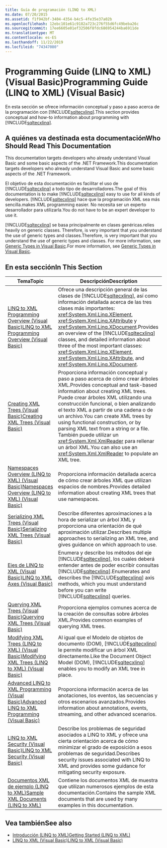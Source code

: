 ```yaml
---
title: Guía de programación (LINQ to XML)
ms.date: 07/20/2015
ms.assetid: f1f942bf-3404-4354-b4c5-4fe35e37a02b
ms.openlocfilehash: 12ebc101e61c9182a723c276f55d6fc49beba26c
ms.sourcegitcommit: 17ee6605e01ef32506f8fdc686954244ba6911de
ms.translationtype: MT
ms.contentlocale: es-ES
ms.lasthandoff: 11/22/2019
ms.locfileid: "74347080"
---
```

# <a name="programming-guide-linq-to-xml-visual-basic"></a><span data-ttu-id="0697e-102">Programming Guide (LINQ to XML) (Visual Basic)</span><span class="sxs-lookup"><span data-stu-id="0697e-102">Programming Guide (LINQ to XML) (Visual Basic)</span></span>
<span data-ttu-id="0697e-103">En esta sección se ofrece información conceptual y paso a paso acerca de la programación con [!INCLUDE[sqltecxlinq](~/includes/sqltecxlinq-md.md)].</span><span class="sxs-lookup"><span data-stu-id="0697e-103">This section provides conceptual and how-to information about programming with [!INCLUDE[sqltecxlinq](~/includes/sqltecxlinq-md.md)].</span></span>  
  
## <a name="who-should-read-this-documentation"></a><span data-ttu-id="0697e-104">A quiénes va destinada esta documentación</span><span class="sxs-lookup"><span data-stu-id="0697e-104">Who Should Read This Documentation</span></span>  
 <span data-ttu-id="0697e-105">This documentation targets developers who already understand Visual Basic and some basic aspects of the .NET Framework.</span><span class="sxs-lookup"><span data-stu-id="0697e-105">This documentation targets developers who already understand Visual Basic and some basic aspects of the .NET Framework.</span></span>  
  
 <span data-ttu-id="0697e-106">El objetivo de esta documentación es facilitar el uso de [!INCLUDE[sqltecxlinq](~/includes/sqltecxlinq-md.md)] a todo tipo de desarrolladores.</span><span class="sxs-lookup"><span data-stu-id="0697e-106">The goal of this documentation is to make [!INCLUDE[sqltecxlinq](~/includes/sqltecxlinq-md.md)] easy to use for all kinds of developers.</span></span> [!INCLUDE[sqltecxlinq](~/includes/sqltecxlinq-md.md)] <span data-ttu-id="0697e-107">hace que la programación XML sea más sencilla.</span><span class="sxs-lookup"><span data-stu-id="0697e-107">makes XML programming easier.</span></span> <span data-ttu-id="0697e-108">No necesita ser un experto desarrollador para utilizarla.</span><span class="sxs-lookup"><span data-stu-id="0697e-108">You do not have to be an expert developer to use it.</span></span>  
  
 [!INCLUDE[sqltecxlinq](~/includes/sqltecxlinq-md.md)] <span data-ttu-id="0697e-109">se basa principalmente en clases genéricas.</span><span class="sxs-lookup"><span data-stu-id="0697e-109">relies heavily on generic classes.</span></span> <span data-ttu-id="0697e-110">Therefore, is very important that you understand the use of generic types and classes.</span><span class="sxs-lookup"><span data-stu-id="0697e-110">Therefore, is very important that you understand the use of generic types and classes.</span></span> <span data-ttu-id="0697e-111">For more information, see [Generic Types in Visual Basic](../../../../visual-basic/programming-guide/language-features/data-types/generic-types.md).</span><span class="sxs-lookup"><span data-stu-id="0697e-111">For more information, see [Generic Types in Visual Basic](../../../../visual-basic/programming-guide/language-features/data-types/generic-types.md).</span></span>  
  
## <a name="in-this-section"></a><span data-ttu-id="0697e-112">En esta sección</span><span class="sxs-lookup"><span data-stu-id="0697e-112">In This Section</span></span>  
  
|<span data-ttu-id="0697e-113">Tema</span><span class="sxs-lookup"><span data-stu-id="0697e-113">Topic</span></span>|<span data-ttu-id="0697e-114">Descripción</span><span class="sxs-lookup"><span data-stu-id="0697e-114">Description</span></span>|  
|-----------|-----------------|  
|[<span data-ttu-id="0697e-115">LINQ to XML Programming Overview (Visual Basic)</span><span class="sxs-lookup"><span data-stu-id="0697e-115">LINQ to XML Programming Overview (Visual Basic)</span></span>](../../../../visual-basic/programming-guide/concepts/linq/linq-to-xml-programming-overview.md)|<span data-ttu-id="0697e-116">Ofrece una descripción general de las clases de [!INCLUDE[sqltecxlinq](~/includes/sqltecxlinq-md.md)], así como información detallada acerca de las tres clases más importantes: <xref:System.Xml.Linq.XElement>, <xref:System.Xml.Linq.XAttribute> y <xref:System.Xml.Linq.XDocument>.</span><span class="sxs-lookup"><span data-stu-id="0697e-116">Provides an overview of the [!INCLUDE[sqltecxlinq](~/includes/sqltecxlinq-md.md)] classes, and detailed information about three of the most important classes: <xref:System.Xml.Linq.XElement>, <xref:System.Xml.Linq.XAttribute>, and <xref:System.Xml.Linq.XDocument>.</span></span>|  
|[<span data-ttu-id="0697e-117">Creating XML Trees (Visual Basic)</span><span class="sxs-lookup"><span data-stu-id="0697e-117">Creating XML Trees (Visual Basic)</span></span>](../../../../visual-basic/programming-guide/concepts/linq/creating-xml-trees.md)|<span data-ttu-id="0697e-118">Proporciona información conceptual y paso a paso acerca de cómo crear árboles XML.</span><span class="sxs-lookup"><span data-stu-id="0697e-118">Provides conceptual and task-based information about creating XML trees.</span></span> <span data-ttu-id="0697e-119">Puede crear árboles XML utilizando una construcción funcional, o bien analizando el texto XML a partir de una cadena o de un archivo.</span><span class="sxs-lookup"><span data-stu-id="0697e-119">You can create XML trees by using functional construction, or by parsing XML text from a string or a file.</span></span> <span data-ttu-id="0697e-120">También puede utilizar un <xref:System.Xml.XmlReader> para rellenar un árbol XML.</span><span class="sxs-lookup"><span data-stu-id="0697e-120">You can also use an <xref:System.Xml.XmlReader> to populate an XML tree.</span></span>|  
|[<span data-ttu-id="0697e-121">Namespaces Overview (LINQ to XML) (Visual Basic)</span><span class="sxs-lookup"><span data-stu-id="0697e-121">Namespaces Overview (LINQ to XML) (Visual Basic)</span></span>](namespaces-overview-linq-to-xml.md)|<span data-ttu-id="0697e-122">Proporciona información detallada acerca de cómo crear árboles XML que utilizan espacios de nombres.</span><span class="sxs-lookup"><span data-stu-id="0697e-122">Provides detailed information about creating XML trees that use namespaces.</span></span>|  
|[<span data-ttu-id="0697e-123">Serializing XML Trees (Visual Basic)</span><span class="sxs-lookup"><span data-stu-id="0697e-123">Serializing XML Trees (Visual Basic)</span></span>](../../../../visual-basic/programming-guide/concepts/linq/serializing-xml-trees.md)|<span data-ttu-id="0697e-124">Describe diferentes aproximaciones a la hora de serializar un árbol XML y proporciona una orientación de qué aproximación utilizar.</span><span class="sxs-lookup"><span data-stu-id="0697e-124">Describes multiple approaches to serializing an XML tree, and gives guidance on which approach to use.</span></span>|  
|[<span data-ttu-id="0697e-125">Ejes de LINQ to XML (Visual Basic)</span><span class="sxs-lookup"><span data-stu-id="0697e-125">LINQ to XML Axes (Visual Basic)</span></span>](../../../../visual-basic/programming-guide/concepts/linq/linq-to-xml-axes.md)|<span data-ttu-id="0697e-126">Enumera y describe los métodos del eje [!INCLUDE[sqltecxlinq](~/includes/sqltecxlinq-md.md)], los cuales deberá entender antes de poder escribir consultas [!INCLUDE[sqltecxlinq](~/includes/sqltecxlinq-md.md)].</span><span class="sxs-lookup"><span data-stu-id="0697e-126">Enumerates and describes the [!INCLUDE[sqltecxlinq](~/includes/sqltecxlinq-md.md)] axis methods, which you must understand before you can write [!INCLUDE[sqltecxlinq](~/includes/sqltecxlinq-md.md)] queries.</span></span>|  
|[<span data-ttu-id="0697e-127">Querying XML Trees (Visual Basic)</span><span class="sxs-lookup"><span data-stu-id="0697e-127">Querying XML Trees (Visual Basic)</span></span>](../../../../visual-basic/programming-guide/concepts/linq/querying-xml-trees.md)|<span data-ttu-id="0697e-128">Proporciona ejemplos comunes acerca de la creación de consultas sobre árboles XML.</span><span class="sxs-lookup"><span data-stu-id="0697e-128">Provides common examples of querying XML trees.</span></span>|  
|[<span data-ttu-id="0697e-129">Modifying XML Trees (LINQ to XML) (Visual Basic)</span><span class="sxs-lookup"><span data-stu-id="0697e-129">Modifying XML Trees (LINQ to XML) (Visual Basic)</span></span>](../../../../visual-basic/programming-guide/concepts/linq/modifying-xml-trees-linq-to-xml.md)|<span data-ttu-id="0697e-130">Al igual que el Modelo de objetos de documento (DOM), [!INCLUDE[sqltecxlinq](~/includes/sqltecxlinq-md.md)] le permite modificar un árbol XML directamente.</span><span class="sxs-lookup"><span data-stu-id="0697e-130">Like the Document Object Model (DOM), [!INCLUDE[sqltecxlinq](~/includes/sqltecxlinq-md.md)] enables you to modify an XML tree in place.</span></span>|  
|[<span data-ttu-id="0697e-131">Advanced LINQ to XML Programming (Visual Basic)</span><span class="sxs-lookup"><span data-stu-id="0697e-131">Advanced LINQ to XML Programming (Visual Basic)</span></span>](../../../../visual-basic/programming-guide/concepts/linq/advanced-linq-to-xml-programming.md)|<span data-ttu-id="0697e-132">Proporciona información acerca de las anotaciones, los eventos, las secuencias y otros escenarios avanzados.</span><span class="sxs-lookup"><span data-stu-id="0697e-132">Provides information about annotations, events, streaming, and other advanced scenarios.</span></span>|  
|[<span data-ttu-id="0697e-133">LINQ to XML Security (Visual Basic)</span><span class="sxs-lookup"><span data-stu-id="0697e-133">LINQ to XML Security (Visual Basic)</span></span>](../../../../visual-basic/programming-guide/concepts/linq/linq-to-xml-security.md)|<span data-ttu-id="0697e-134">Describe los problemas de seguridad asociados a LINQ to XML y ofrece una cierta orientación acerca de cómo minimizar el grado de exposición a esos problemas de seguridad.</span><span class="sxs-lookup"><span data-stu-id="0697e-134">Describes security issues associated with LINQ to XML and provides some guidance for mitigating security exposure.</span></span>|  
|[<span data-ttu-id="0697e-135">Documentos XML de ejemplo (LINQ to XML)</span><span class="sxs-lookup"><span data-stu-id="0697e-135">Sample XML Documents (LINQ to XML)</span></span>](../../../../visual-basic/programming-guide/concepts/linq/sample-xml-documents-linq-to-xml.md)|<span data-ttu-id="0697e-136">Contiene los documentos XML de muestra que utilizan numerosos ejemplos de esta documentación.</span><span class="sxs-lookup"><span data-stu-id="0697e-136">Contains the sample XML documents that are used by many examples in this documentation.</span></span>|  
  
## <a name="see-also"></a><span data-ttu-id="0697e-137">Vea también</span><span class="sxs-lookup"><span data-stu-id="0697e-137">See also</span></span>

- [<span data-ttu-id="0697e-138">Introducción (LINQ to XML)</span><span class="sxs-lookup"><span data-stu-id="0697e-138">Getting Started (LINQ to XML)</span></span>](../../../../visual-basic/programming-guide/concepts/linq/getting-started-linq-to-xml.md)
- [<span data-ttu-id="0697e-139">LINQ to XML (Visual Basic)</span><span class="sxs-lookup"><span data-stu-id="0697e-139">LINQ to XML (Visual Basic)</span></span>](../../../../visual-basic/programming-guide/concepts/linq/linq-to-xml.md)
